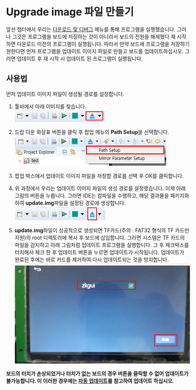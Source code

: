 # Upgrade image 파일 만들기
앞선 챕터에서 우리는 [다운로드 및 디버그](adb_debug.md#下载调试) 메뉴를 통해 프로그램을 실행했습니다. 그러나 그것은 프로그램을 보드에 저장하는 것이 아니라서 보드의 전원을 해제했다 재 시작하면 다운로드 이전의 프로그램이 실행됩니다. 따라서 만약 보드에 프로그램을 저장하기 원한다면 먼저 프로그램을 업데이트 이미지 파일로 만들고 보드를 업데이트하십시오. 그러면 업데이트 후 재 시작 시 업데이트 된 프로그램이 실행됩니다.

## 사용법
먼저 업데이트 이미지 파일이 생성될 경로를 설정합니다.
1. 툴바에서 아래 이미지를 찾습니다.   
   ![](assets/ide/toolbar_image.png)

2. 드랍 다운 화살표 버튼을 클릭 후 팝업 메뉴의 **Path Setup**을 선택합니다.   
   ![](assets/ide/toolbar_image23.png)

3. 팝업 박스에서 업데이트 이미지 파일을 저장할 경로를 선택 후 OK를 클릭합니다.
4. 위 과정에서 우리는 업데이트 이미지 파일의 생성 경로를 설정했습니다. 이제 아래 그림의 버튼을 누릅니다. 그러면 IDE는 컴파일을 수행하고, 해당 결과물을 패키지화하여 **update.img**파일을 설정된 경로에 생성합니다.  
   ![](assets/ide/toolbar_image3.png)

5. **update.img**파일이 성공적으로 생성되면 TF카드(주의 : FAT32 형식의 TF 카드만 지원)의 root 디렉토리에 복사 후 보드에 삽입합니다. 그러면 시스템은 TF 카드의 파일을 감지하고 아래 그림처럼 업데이트 프로그램을 실행합니다. 그 후 체크박스를 터치해서 체크 한 후 업데이트 버튼을 누르면 업데이트가 시작됩니다. 업데이트가 완료된 후에는 바로 카드를 제거하여 다시 업데이트되는 것을 방지합니다.     
   ![](images/screenshot_1513263522327.png)   

**보드의 터치가 손상되었거나 터치가 없는 보드의 경우 버튼을 클릭할 수 없어 업데이트가 불가능합니다. 이 이러한 경우에는 [자동 업데이트](autoupgrade.md)를 참고하여 업데이트 하십시오.**